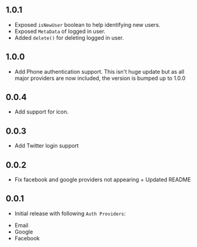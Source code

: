 ## 1.0.1
* Exposed `isNewUser` boolean to help identifying new users.
* Exposed `MetaData` of logged in user.
* Added `delete()` for deleting logged in user.

## 1.0.0
* Add Phone authentication support.
This isn't huge update but as all major providers are now included, the version is bumped up to 1.0.0

## 0.0.4
* Add support for icon.

## 0.0.3
* Add Twitter login support

## 0.0.2
* Fix facebook and google providers not appearing + Updated README

## 0.0.1

* Initial release with following `Auth Providers`:
- Email
- Google
- Facebook
